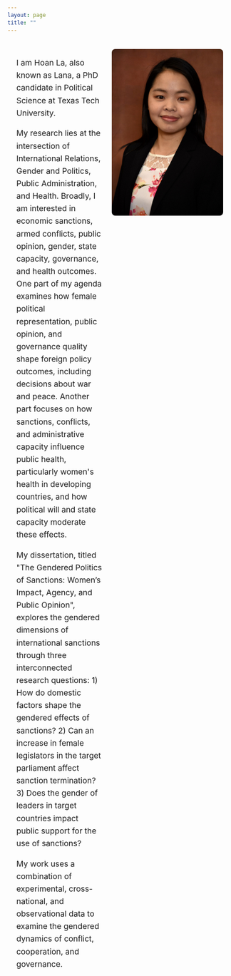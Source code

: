 ```yaml
---
layout: page
title: ""
---
```

<style>
  .profile-container {
    display: flex;
    align-items: flex-start;
    justify-content: space-between;
    gap: 20px;
    max-width: 1000px;
    margin: 0 auto;
    padding: 20px;
  }

  .profile-text {
    flex: 1;
    font-size: 1.1rem;
    line-height: 1.6;
  }

  .profile-photo {
    flex: 0 0 250px;
  }

  .profile-photo img {
    max-width: 100%;
    height: auto;
    border-radius: 8px;
  }

  @media (max-width: 700px) {
    .profile-container {
      flex-direction: column;
    }

    .profile-photo {
      width: 100%;
      margin-top: 20px;
    }
  }
</style>

<div class="profile-container">
  <div class="profile-text">
    <p>I am Hoan La, also known as Lana, a PhD candidate in Political Science at Texas Tech University.</p>
    <p>My research lies at the intersection of International Relations, Gender and Politics, Public Administration, and Health. Broadly, I am interested in economic sanctions, armed conflicts, public opinion, gender, state capacity, governance, and health outcomes. One part of my agenda examines how female political representation, public opinion, and governance quality shape foreign policy outcomes, including decisions about war and peace. Another part focuses on how sanctions, conflicts, and administrative capacity influence public health, particularly women's health in developing countries, and how political will and state capacity moderate these effects.</p>
    <p>My dissertation, titled "The Gendered Politics of Sanctions: Women’s Impact, Agency, and Public Opinion", explores the gendered dimensions of international sanctions through three interconnected research questions: 1) How do domestic factors shape the gendered effects of sanctions? 2) Can an increase in female legislators in the target parliament affect sanction termination? 3) Does the gender of leaders in target countries impact public support for the use of sanctions?</p>
    <p>My work uses a combination of experimental, cross-national, and observational data to examine the gendered dynamics of conflict, cooperation, and governance.</p>
  </div>

  <div class="profile-photo">
    <img src="/assets/img/IMG_8447.JPG" alt="Lana photo">
  </div>
</div>

